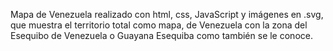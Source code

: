 Mapa de Venezuela realizado con html, css, JavaScript y imágenes en .svg, que muestra el territorio total como mapa, de Venezuela con la zona del Esequibo de Venezuela o Guayana Esequiba como también se le conoce.
